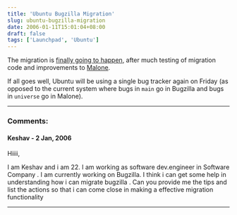 ```yaml
---
title: 'Ubuntu Bugzilla Migration'
slug: ubuntu-bugzilla-migration
date: 2006-01-11T15:01:04+08:00
draft: false
tags: ['Launchpad', 'Ubuntu']
---
```


The migration is [finally going to
happen](http://lists.ubuntu.com/archives/ubuntu-devel-announce/2006-January/000051.html),
after much testing of migration code and improvements to
[Malone](https://launchpad.net/malone).

If all goes well, Ubuntu will be using a single bug tracker again on
Friday (as opposed to the current system where bugs in `main` go in
Bugzilla and bugs in `universe` go in Malone).

---
### Comments:
#### Keshav - <time datetime="2006-01-17 16:50:22">2 Jan, 2006</time>

Hiiii,

I am Keshav and i am 22. I am working as software dev.engineer in
Software Company . I am currently working on Bugzilla. I think i can get
some help in understanding how i can migrate bugzilla . Can you provide
me the tips and list the actions so that i can come close in making a
effective migration functionality

---
